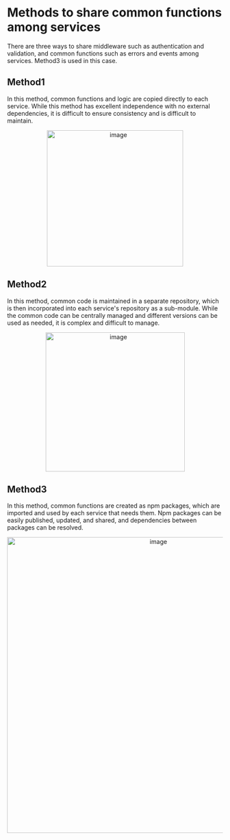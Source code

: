 # Methods to share common functions among services
There are three ways to share middleware such as authentication and validation, and common functions such as errors and events among services. 
Method3 is used in this case.

## Method1
In this method, common functions and logic are copied directly to each service.
While this method has excellent independence with no external dependencies, it is difficult to ensure consistency and is difficult to maintain.
<p align="center">
  <img width="318" alt="image" src="https://github.com/katsurada1/Microservices/assets/91961057/302018b1-d1c6-41b5-8514-39d1d17c7769">
</p>

## Method2
In this method, common code is maintained in a separate repository, which is then incorporated into each service's repository as a sub-module. 
While the common code can be centrally managed and different versions can be used as needed, it is complex and difficult to manage.

<p align="center">
  <img width="325" alt="image" src="https://github.com/katsurada1/Microservices/assets/91961057/f616449c-192f-48a6-a942-b31dc6fe7669">
</p>

## Method3
In this method, common functions are created as npm packages, which are imported and used by each service that needs them. 
Npm packages can be easily published, updated, and shared, and dependencies between packages can be resolved.
<p align="center">
  <img width="691" alt="image" src="https://github.com/katsurada1/Microservices/assets/91961057/1a62aafc-6c7d-494a-8a23-65073e9e6c34">
</p>
